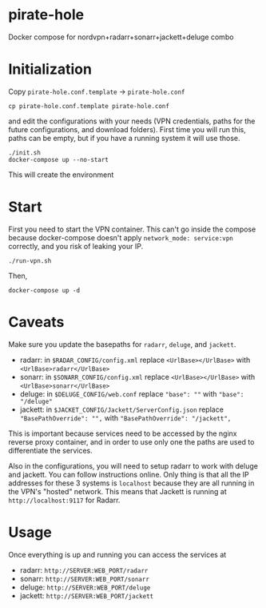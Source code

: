 # pirate-hole
Docker compose for nordvpn+radarr+sonarr+jackett+deluge combo

# Initialization
Copy `pirate-hole.conf.template` -> `pirate-hole.conf`
```
cp pirate-hole.conf.template pirate-hole.conf
```

and edit the configurations with your needs (VPN credentials, paths for the future configurations, and download folders). First time you will run this, paths can be empty, but if you have a running system it will use those.

```
./init.sh
docker-compose up --no-start
```
This will create the environment

# Start

First you need to start the VPN container. This can't go inside the compose because docker-compose doesn't apply `network_mode: service:vpn` correctly, and you risk of leaking your IP.
```
./run-vpn.sh
```
Then,
```
docker-compose up -d
```

# Caveats

Make sure you update the basepaths for `radarr`, `deluge`, and `jackett`.

- radarr: in `$RADAR_CONFIG/config.xml` replace `<UrlBase></UrlBase>` with `<UrlBase>radarr</UrlBase>`
- sonarr: in `$SONARR_CONFIG/config.xml` replace `<UrlBase></UrlBase>` with `<UrlBase>sonarr</UrlBase>`
- deluge: in `$DELUGE_CONFIG/web.conf` replace `"base": ""` with `"base": "/deluge"`
- jackett: in `$JACKET_CONFIG/Jackett/ServerConfig.json` replace `"BasePathOverride": "",` with `"BasePathOverride": "/jackett",`

This is important because services need to be accessed by the nginx reverse proxy container, and in order to use only one the paths are used to differentiate the services.

Also in the configurations, you will need to setup radarr to work with deluge and jackett. You can follow instructions online. Only thing is that all the IP addresses for these 3 systems is `localhost` because they are all running in the VPN's "hosted" network. This means that Jackett is running at `http://localhost:9117` for Radarr.

# Usage
Once everything is up and running you can access the services at
- radarr: `http://SERVER:WEB_PORT/radarr`
- sonarr: `http://SERVER:WEB_PORT/sonarr`
- deluge: `http://SERVER:WEB_PORT/deluge`
- jackett: `http://SERVER:WEB_PORT/jackett`
